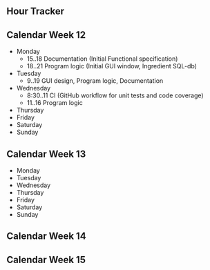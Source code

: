 Hour Tracker
---

## Calendar Week 12
* Monday
  * 15..18 Documentation (Initial Functional specification)
  * 18..21 Program logic (Initial GUI window, Ingredient SQL-db)
* Tuesday
  * 9..19 GUI design, Program logic, Documentation
* Wednesday
  * 8:30..11 CI (GitHub workflow for unit tests and code coverage)
  * 11..16 Program logic
* Thursday
* Friday
* Saturday
* Sunday

## Calendar Week 13
* Monday
* Tuesday
* Wednesday
* Thursday
* Friday
* Saturday
* Sunday

## Calendar Week 14
## Calendar Week 15
